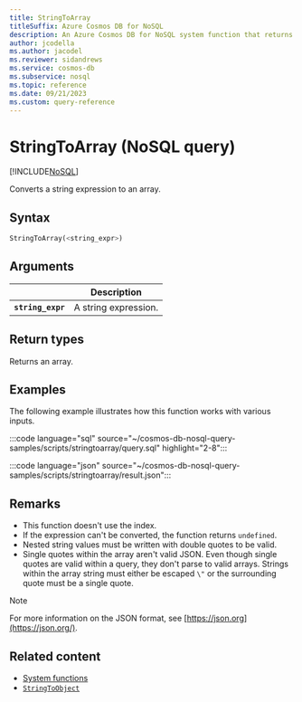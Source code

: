 ```yaml
---
title: StringToArray
titleSuffix: Azure Cosmos DB for NoSQL
description: An Azure Cosmos DB for NoSQL system function that returns a string expression converted to an array.
author: jcodella
ms.author: jacodel
ms.reviewer: sidandrews
ms.service: cosmos-db
ms.subservice: nosql
ms.topic: reference
ms.date: 09/21/2023
ms.custom: query-reference
---
```


# StringToArray (NoSQL query)

[!INCLUDE[NoSQL](../../includes/appliesto-nosql.md)]

Converts a string expression to an array.

## Syntax

```sql  
StringToArray(<string_expr>)  
```

## Arguments

| | Description |
| --- | --- |
| **`string_expr`** | A string expression. |

## Return types

Returns an array.

## Examples
  
The following example illustrates how this function works with various inputs.

:::code language="sql" source="~/cosmos-db-nosql-query-samples/scripts/stringtoarray/query.sql" highlight="2-8":::

:::code language="json" source="~/cosmos-db-nosql-query-samples/scripts/stringtoarray/result.json":::

## Remarks

- This function doesn't use the index.
- If the expression can't be converted, the function returns `undefined`.
- Nested string values must be written with double quotes to be valid.
- Single quotes within the array aren't valid JSON. Even though single quotes are valid within a query, they don't parse to valid arrays. Strings within the array string must either be escaped `\"` or the surrounding quote must be a single quote.

> [!NOTE]
> For more information on the JSON format, see [https://json.org](https://json.org/).

## Related content

- [System functions](system-functions.yml)
- [`StringToObject`](stringtoobject.md)
